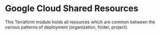 # Google Cloud Shared Resources

This Terraform module holds all resources which are common between the various patterns of deployment (organization, folder, project).
